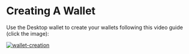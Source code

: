 # Creating A Wallet

Use the Desktop wallet to create your wallets following this video guide (click the image):

[![wallet-creation](http://img.youtube.com/vi/aZd9ZPfDC2g/0.jpg)](http://www.youtube.com/watch?v=aZd9ZPfDC2g "Wallet creation")